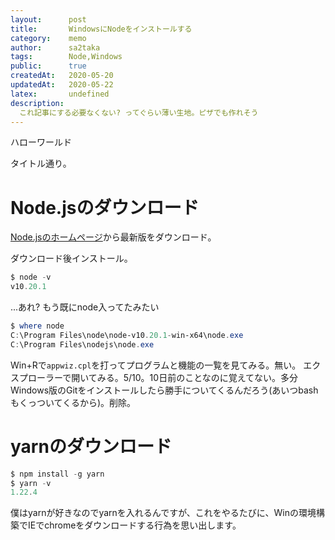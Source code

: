 ```yaml
---
layout:      post
title:       WindowsにNodeをインストールする
category:    memo
author:      sa2taka
tags:        Node,Windows
public:      true
createdAt:   2020-05-20
updatedAt:   2020-05-22
latex:       undefined
description:
  これ記事にする必要なくない? ってぐらい薄い生地。ピザでも作れそう  
---
```


ハローワールド

タイトル通り。

# Node.jsのダウンロード

[Node.jsのホームページ](https://nodejs.org/ja/download/)から最新版をダウンロード。

ダウンロード後インストール。

```powershell
$ node -v
v10.20.1
```

...あれ? もう既にnode入ってたみたい

```powershell
$ where node
C:\Program Files\node\node-v10.20.1-win-x64\node.exe
C:\Program Files\nodejs\node.exe
```

Win+Rで`appwiz.cpl`を打ってプログラムと機能の一覧を見てみる。無い。
エクスプローラーで開いてみる。5/10。10日前のことなのに覚えてない。多分Windows版のGitをインストールしたら勝手についてくるんだろう(あいつbashもくっついてくるから)。削除。

# yarnのダウンロード

```powershell
$ npm install -g yarn
$ yarn -v
1.22.4
```

僕はyarnが好きなのでyarnを入れるんですが、これをやるたびに、Winの環境構築でIEでchromeをダウンロードする行為を思い出します。
